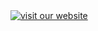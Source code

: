 <!--
<a id="your-logo" no-external="true" href="http://www.hl7.org">
<img height="50" alt="visit the hl7 website" width="42" src="assets/images/hl7-logo.png"/>
</a>

================THIS IS FOR THE PROJECT LOGO AND URL ===============
-->

<a no-external="true" href="http://argonautwiki.hl7.org">
<img alt="visit our website" class="img-responsive project-logo" src="assets/images/ArgonautProject_logo_black.png"/>
</a>
